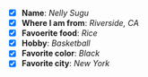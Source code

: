 - [X] **Name**: *Nelly Sugu*
- [X] **Where I am from**: *Riverside, CA*
- [X] **Favoerite food**: *Rice*
- [X] **Hobby**: *Basketball*
- [X] **Favorite color**: *Black*
- [X] **Favorite city**: *New York*
